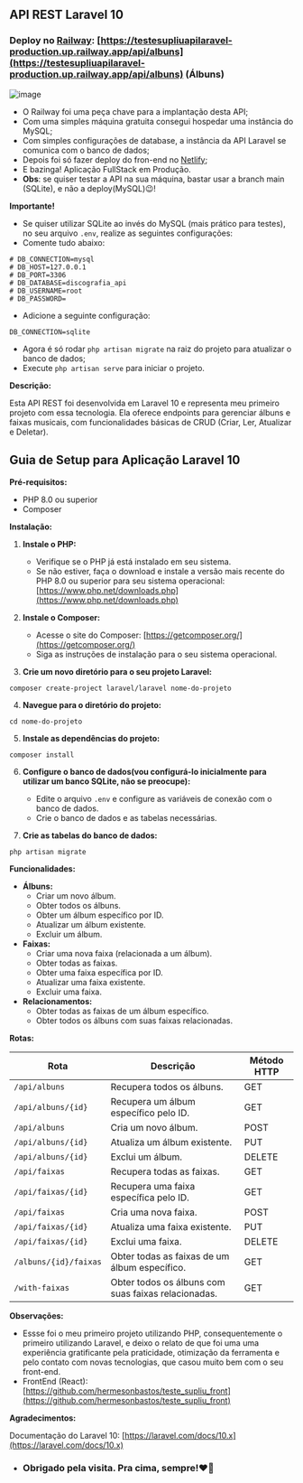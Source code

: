 ## API REST Laravel 10

### Deploy no [Railway](https://railway.app/): [https://testesupliuapilaravel-production.up.railway.app/api/albuns](https://testesupliuapilaravel-production.up.railway.app/api/albuns) (Álbuns)
![image](https://github.com/hermesonbastos/teste_supliu_API_Laravel/assets/93688208/48d539a3-9d7f-4285-9704-321e9d5f6bcb)
* O Railway foi uma peça chave para a implantação desta API;
* Com uma simples máquina gratuita consegui hospedar uma instância do MySQL;
* Com simples configurações de database, a instância da API Laravel se comunica com o banco de dados;
* Depois foi só fazer deploy do fron-end no [Netlify](https://www.netlify.com/);
* E bazinga! Aplicação FullStack em Produção.
* <strong>Obs</strong>: se quiser testar a API na sua máquina, bastar usar a branch main (SQLite), e não a deploy(MySQL)😉!


**Importante!**
* Se quiser utilizar SQLite ao invés do MySQL (mais prático para testes), no seu arquivo `.env`, realize as seguintes configurações:
* Comente tudo abaixo:
```
# DB_CONNECTION=mysql
# DB_HOST=127.0.0.1
# DB_PORT=3306
# DB_DATABASE=discografia_api
# DB_USERNAME=root
# DB_PASSWORD=
```
* Adicione a seguinte configuração:
```
DB_CONNECTION=sqlite
```
* Agora é só rodar `php artisan migrate` na raiz do projeto para atualizar o banco de dados;
* Execute `php artisan serve` para iniciar o projeto.

**Descrição:**

Esta API REST foi desenvolvida em Laravel 10 e representa meu primeiro projeto com essa tecnologia. Ela oferece endpoints para gerenciar álbuns e faixas musicais, com funcionalidades básicas de CRUD (Criar, Ler, Atualizar e Deletar).

## Guia de Setup para Aplicação Laravel 10

**Pré-requisitos:**

* PHP 8.0 ou superior
* Composer

**Instalação:**

1. **Instale o PHP:**

    * Verifique se o PHP já está instalado em seu sistema.
    * Se não estiver, faça o download e instale a versão mais recente do PHP 8.0 ou superior para seu sistema operacional: [https://www.php.net/downloads.php](https://www.php.net/downloads.php)

2. **Instale o Composer:**

    * Acesse o site do Composer: [https://getcomposer.org/](https://getcomposer.org/)
    * Siga as instruções de instalação para o seu sistema operacional.

3. **Crie um novo diretório para o seu projeto Laravel:**

```
composer create-project laravel/laravel nome-do-projeto
```

4. **Navegue para o diretório do projeto:**

```
cd nome-do-projeto
```

5. **Instale as dependências do projeto:**

```
composer install
```

6. **Configure o banco de dados(vou configurá-lo inicialmente para utilizar um banco SQLite, não se preocupe):**

    * Edite o arquivo `.env` e configure as variáveis de conexão com o banco de dados.
    * Crie o banco de dados e as tabelas necessárias.

7. **Crie as tabelas do banco de dados:**

```
php artisan migrate
```

**Funcionalidades:**

* **Álbuns:**
    * Criar um novo álbum.
    * Obter todos os álbuns.
    * Obter um álbum específico por ID.
    * Atualizar um álbum existente.
    * Excluir um álbum.
* **Faixas:**
    * Criar uma nova faixa (relacionada a um álbum).
    * Obter todas as faixas.
    * Obter uma faixa específica por ID.
    * Atualizar uma faixa existente.
    * Excluir uma faixa.
* **Relacionamentos:**
    * Obter todas as faixas de um álbum específico.
    * Obter todos os álbuns com suas faixas relacionadas.

**Rotas:**

| Rota | Descrição | Método HTTP |
|---|---|---|
| `/api/albuns` | Recupera todos os álbuns. | GET |
| `/api/albuns/{id}` | Recupera um álbum específico pelo ID. | GET |
| `/api/albuns` | Cria um novo álbum. | POST |
| `/api/albuns/{id}` | Atualiza um álbum existente. | PUT |
| `/api/albuns/{id}` | Exclui um álbum. | DELETE |
| `/api/faixas` | Recupera todas as faixas. | GET |
| `/api/faixas/{id}` | Recupera uma faixa específica pelo ID. | GET |
| `/api/faixas` | Cria uma nova faixa. | POST |
| `/api/faixas/{id}` | Atualiza uma faixa existente. | PUT |
| `/api/faixas/{id}` | Exclui uma faixa. | DELETE |
| `/albuns/{id}/faixas` | Obter todas as faixas de um álbum específico. | GET |
| `/with-faixas` | Obter todos os álbuns com suas faixas relacionadas. | GET |

**Observações:**

* Essse foi o meu primeiro projeto utilizando PHP, consequentemente o primeiro utilizando Laravel, e deixo o relato de que foi uma uma experiência gratificante pela praticidade, otimização da ferramenta e pelo contato com novas tecnologias, que casou muito bem com o seu front-end.
* FrontEnd (React): [https://github.com/hermesonbastos/teste_supliu_front](https://github.com/hermesonbastos/teste_supliu_front) 

**Agradecimentos:**

Documentação do Laravel 10: [https://laravel.com/docs/10.x](https://laravel.com/docs/10.x)

* ### Obrigado pela visita. Pra cima, sempre!❤️🚀
